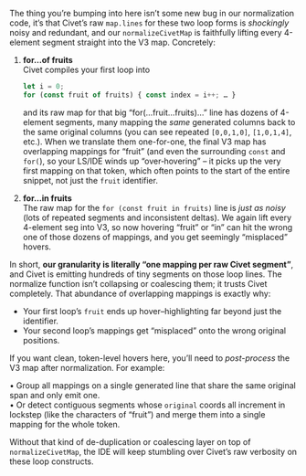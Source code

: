 
The thing you’re bumping into here isn’t some new bug in our normalization code, it’s that Civet’s raw `map.lines` for these two loop forms is *shockingly* noisy and redundant, and our `normalizeCivetMap` is faithfully lifting every 4-element segment straight into the V3 map. Concretely:

1) **for…of fruits**  
   Civet compiles your first loop into  
   ```ts
   let i = 0;
   for (const fruit of fruits) { const index = i++; … }
   ```  
   and its raw map for that big “for(…fruit…fruits)…” line has dozens of 4-element segments, many mapping the *same* generated columns back to the same original columns (you can see repeated `[0,0,1,0]`, `[1,0,1,4]`, etc.). When we translate them one-for-one, the final V3 map has overlapping mappings for “fruit” (and even the surrounding `const` and `for(`), so your LS/IDE winds up “over‐hovering” – it picks up the very first mapping on that token, which often points to the start of the entire snippet, not just the `fruit` identifier.

2) **for…in fruits**  
   The raw map for the `for (const fruit in fruits)` line is *just as noisy* (lots of repeated segments and inconsistent deltas). We again lift every 4-element seg into V3, so now hovering “fruit” or “in” can hit the wrong one of those dozens of mappings, and you get seemingly “misplaced” hovers.

In short, **our granularity is literally “one mapping per raw Civet segment”**, and Civet is emitting hundreds of tiny segments on those loop lines. The normalize function isn’t collapsing or coalescing them; it trusts Civet completely. That abundance of overlapping mappings is exactly why:

- Your first loop’s `fruit` ends up hover–highlighting far beyond just the identifier.  
- Your second loop’s mappings get “misplaced” onto the wrong original positions.  

If you want clean, token-level hovers here, you’ll need to *post-process* the V3 map after normalization. For example:

• Group all mappings on a single generated line that share the same original span and only emit one.  
• Or detect contiguous segments whose `original` coords all increment in lockstep (like the characters of “fruit”) and merge them into a single mapping for the whole token.  

Without that kind of de-duplication or coalescing layer on top of `normalizeCivetMap`, the IDE will keep stumbling over Civet’s raw verbosity on these loop constructs.
